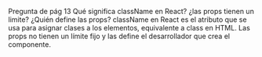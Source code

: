 Pregunta de pág 13
Qué significa className en React? ¿las props tienen un limite? ¿Quién define las
props?
className en React es el atributo que se usa para asignar clases a los elementos, 
equivalente a class en HTML. Las props no tienen un límite fijo y las define el 
desarrollador que crea el componente.

